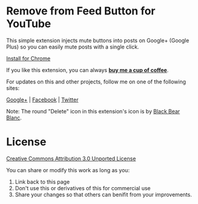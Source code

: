 Remove from Feed Button for YouTube
=====================

This simple extension injects mute buttons into posts on Google+ (Google Plus) so 
you can easily mute posts with a single click.

[Install for Chrome](http://goo.gl/SfmWb)

If you like this extension, you can always **[buy me a cup of coffee](https://www.paypal.com/cgi-bin/webscr?cmd=_s-xclick&hosted_button_id=52YLWK9BPCAYN)**.

For updates on this and other projects, follow me on one of the following sites:

[Google+](https://plus.google.com/107905455800180378660/posts) |
[Facebook](https://www.facebook.com/Dane.Jerome) |
[Twitter](https://twitter.com/JeromeDane)

Note: The round "Delete" icon in this extension's icon is by [Black Bear Blanc](http://icondatabase.net/icons/black-bear-blanc/dark-buttons-2/dark-buttons-2-deviceaccessvolumemuted-icon). 

License 
==========

[Creative Commons Attribution 3.0 Unported License](http://creativecommons.org/licenses/by-nc-sa/3.0/)

You can share or modify this work as long as you:

1. Link back to this page
2. Don't use this or derivatives of this for commercial use
3. Share your changes so that others can benifit from your improvements. 